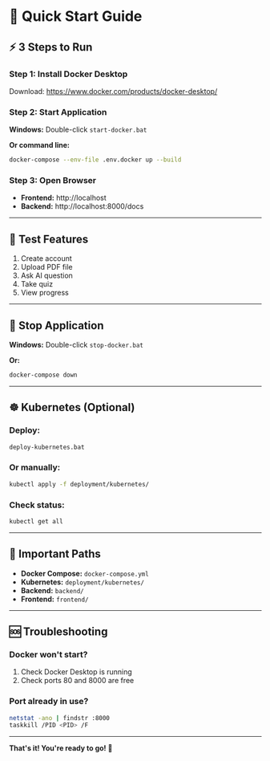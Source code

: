 # 🚀 Quick Start Guide

## ⚡ 3 Steps to Run

### Step 1: Install Docker Desktop
Download: https://www.docker.com/products/docker-desktop/

### Step 2: Start Application
**Windows:** Double-click `start-docker.bat`

**Or command line:**
```bash
docker-compose --env-file .env.docker up --build
```

### Step 3: Open Browser
- **Frontend:** http://localhost
- **Backend:** http://localhost:8000/docs

---

## 🎯 Test Features

1. Create account
2. Upload PDF file
3. Ask AI question
4. Take quiz
5. View progress

---

## 🛑 Stop Application

**Windows:** Double-click `stop-docker.bat`

**Or:**
```bash
docker-compose down
```

---

## ☸️ Kubernetes (Optional)

### Deploy:
```bash
deploy-kubernetes.bat
```

### Or manually:
```bash
kubectl apply -f deployment/kubernetes/
```

### Check status:
```bash
kubectl get all
```

---

## 📁 Important Paths

- **Docker Compose:** `docker-compose.yml`
- **Kubernetes:** `deployment/kubernetes/`
- **Backend:** `backend/`
- **Frontend:** `frontend/`

---

## 🆘 Troubleshooting

### Docker won't start?
1. Check Docker Desktop is running
2. Check ports 80 and 8000 are free

### Port already in use?
```bash
netstat -ano | findstr :8000
taskkill /PID <PID> /F
```

---

**That's it! You're ready to go! 🎉**
